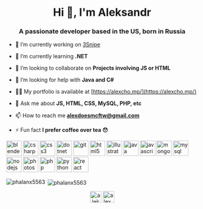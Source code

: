 <h1 align="center">Hi 👋, I'm Aleksandr</h1>
<h3 align="center">A passionate developer based in the US, born in Russia</h3>

- 🔭 I’m currently working on [3Snipe](https://3snipe.com)

- 🌱 I’m currently learning **.NET**

- 👯 I’m looking to collaborate on **Projects involving JS or HTML**

- 🤝 I’m looking for help with **Java and C#**

- 👨‍💻 My portfolio is available at [https://alexcho.mp/](https://alexcho.mp/)

- 💬 Ask me about **JS, HTML, CSS, MySQL, PHP, etc**

- 📫 How to reach me **alexdoesmcftw@gmail.com**

- ⚡ Fun fact **I prefer coffee over tea 😯**

<p align="left"><img src="https://download.blender.org/branding/community/blender_community_badge_white.svg" alt="blender" width="40" height="40"/> <img src="https://devicons.github.io/devicon/devicon.git/icons/csharp/csharp-original.svg" alt="csharp" width="40" height="40"/> <img src="https://devicons.github.io/devicon/devicon.git/icons/css3/css3-original-wordmark.svg" alt="css3" width="40" height="40"/> <img src="https://devicons.github.io/devicon/devicon.git/icons/dot-net/dot-net-original-wordmark.svg" alt="dotnet" width="40" height="40"/> <img src="https://www.vectorlogo.zone/logos/git-scm/git-scm-icon.svg" alt="git" width="40" height="40"/> <img src="https://devicons.github.io/devicon/devicon.git/icons/html5/html5-original-wordmark.svg" alt="html5" width="40" height="40"/> <img src="https://www.vectorlogo.zone/logos/adobe_illustrator/adobe_illustrator-icon.svg" alt="illustrator" width="40" height="40"/> <img src="https://devicons.github.io/devicon/devicon.git/icons/java/java-original-wordmark.svg" alt="java" width="40" height="40"/> <img src="https://devicons.github.io/devicon/devicon.git/icons/javascript/javascript-original.svg" alt="javascript" width="40" height="40"/> <img src="https://devicons.github.io/devicon/devicon.git/icons/mongodb/mongodb-original-wordmark.svg" alt="mongodb" width="40" height="40"/> <img src="https://devicons.github.io/devicon/devicon.git/icons/mysql/mysql-original-wordmark.svg" alt="mysql" width="40" height="40"/> <img src="https://devicons.github.io/devicon/devicon.git/icons/nodejs/nodejs-original-wordmark.svg" alt="nodejs" width="40" height="40"/> <img src="https://devicons.github.io/devicon/devicon.git/icons/photoshop/photoshop-plain.svg" alt="photoshop" width="40" height="40"/> <img src="https://devicons.github.io/devicon/devicon.git/icons/php/php-original.svg" alt="php" width="40" height="40"/> <img src="https://devicons.github.io/devicon/devicon.git/icons/python/python-original.svg" alt="python" width="40" height="40"/> <img src="https://devicons.github.io/devicon/devicon.git/icons/react/react-original-wordmark.svg" alt="react" width="40" height="40"/></p><p><img align="left" src="https://github-readme-stats.vercel.app/api/top-langs/?username=phalanx5563&layout=compact&hide=html" alt="phalanx5563" /></p>

<p>&nbsp;<img align="center" src="https://github-readme-stats.vercel.app/api?username=phalanx5563&show_icons=true" alt="phalanx5563" /></p>

<p align="center"> 
<a href="https://twitter.com/aleksandrusanov" target="blank"><img align="center" src="https://cdn.jsdelivr.net/npm/simple-icons@3.0.1/icons/twitter.svg" alt="aleksandrusanov" height="30" width="30" /></a>
<a href="https://instagram.com/alex_usanov_961" target="blank"><img align="center" src="https://cdn.jsdelivr.net/npm/simple-icons@3.0.1/icons/instagram.svg" alt="alex_usanov_961" height="30" width="30" /></a>
</p>

<!--
**phalanx5563/phalanx5563** is a ✨ _special_ ✨ repository because its `README.md` (this file) appears on your GitHub profile.

Here are some ideas to get you started:

- 🔭 I’m currently working on ...
- 🌱 I’m currently learning ...
- 👯 I’m looking to collaborate on ...
- 🤔 I’m looking for help with ...
- 💬 Ask me about ...
- 📫 How to reach me: ...
- 😄 Pronouns: ...
- ⚡ Fun fact: ...
-->
